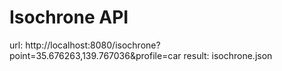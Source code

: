 # Isochrone API
url: http://localhost:8080/isochrone?point=35.676263,139.767036&profile=car
result: isochrone.json
